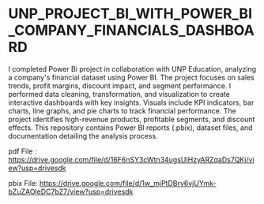 # UNP_PROJECT_BI_WITH_POWER_BI_COMPANY_FINANCIALS_DASHBOARD
I completed Power Bi project in collaboration with UNP Education, analyzing a company's financial dataset using Power BI. The project focuses on sales trends, profit margins, discount impact, and segment performance. I performed data cleaning, transformation, and visualization to create interactive dashboards with key insights. Visuals include KPI indicators, bar charts, line graphs, and pie charts to track financial performance. The project identifies high-revenue products, profitable segments, and discount effects. This repository contains Power BI reports (.pbix), dataset files, and documentation detailing the analysis process.

pdf File : https://drive.google.com/file/d/16F6nSY3cWtn34ugsUIHzyARZqaDs7QKj/view?usp=drivesdk

pbix File: https://drive.google.com/file/d/1w_mjPtDBrv6vjUYmk-bZuZAOleDC7bZ7/view?usp=drivesdk
